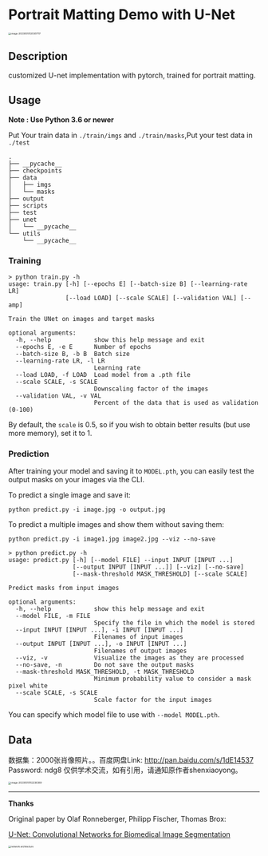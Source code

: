 # Portrait Matting Demo with U-Net

<img src="https://frank-first.oss-cn-hangzhou.aliyuncs.com/images/image-20230510120307117.png" alt="image-20230510120307117" style="zoom: 33%;" />

## Description
customized U-net implementation with pytorch, trained for portrait matting. 


## Usage
**Note : Use Python 3.6 or newer**

Put Your train data in `./train/imgs` and `./train/masks`,Put your test data in `./test`
```
.
├── __pycache__
├── checkpoints
├── data
│   ├── imgs
│   └── masks
├── output
├── scripts
├── test
├── unet
│   └── __pycache__
└── utils
    └── __pycache__

```
### Training

```console
> python train.py -h
usage: train.py [-h] [--epochs E] [--batch-size B] [--learning-rate LR]
                [--load LOAD] [--scale SCALE] [--validation VAL] [--amp]

Train the UNet on images and target masks

optional arguments:
  -h, --help            show this help message and exit
  --epochs E, -e E      Number of epochs
  --batch-size B, -b B  Batch size
  --learning-rate LR, -l LR
                        Learning rate
  --load LOAD, -f LOAD  Load model from a .pth file
  --scale SCALE, -s SCALE
                        Downscaling factor of the images
  --validation VAL, -v VAL
                        Percent of the data that is used as validation (0-100)
```

By default, the `scale` is 0.5, so if you wish to obtain better results (but use more memory), set it to 1.


### Prediction

After training your model and saving it to `MODEL.pth`, you can easily test the output masks on your images via the CLI.

To predict a single image and save it:

`python predict.py -i image.jpg -o output.jpg`

To predict a multiple images and show them without saving them:

`python predict.py -i image1.jpg image2.jpg --viz --no-save`

```console
> python predict.py -h
usage: predict.py [-h] [--model FILE] --input INPUT [INPUT ...] 
                  [--output INPUT [INPUT ...]] [--viz] [--no-save]
                  [--mask-threshold MASK_THRESHOLD] [--scale SCALE]

Predict masks from input images

optional arguments:
  -h, --help            show this help message and exit
  --model FILE, -m FILE
                        Specify the file in which the model is stored
  --input INPUT [INPUT ...], -i INPUT [INPUT ...]
                        Filenames of input images
  --output INPUT [INPUT ...], -o INPUT [INPUT ...]
                        Filenames of output images
  --viz, -v             Visualize the images as they are processed
  --no-save, -n         Do not save the output masks
  --mask-threshold MASK_THRESHOLD, -t MASK_THRESHOLD
                        Minimum probability value to consider a mask pixel white
  --scale SCALE, -s SCALE
                        Scale factor for the input images
```
You can specify which model file to use with `--model MODEL.pth`.

## Data

数据集：2000张肖像照片。。百度网盘Link: http://pan.baidu.com/s/1dE14537 Password: ndg8 仅供学术交流，如有引用，请通知原作者shenxiaoyong。

<img src="https://frank-first.oss-cn-hangzhou.aliyuncs.com/images/image-20230510152236389.png" alt="image-20230510152236389" style="zoom:33%;" />


---

**Thanks**

Original paper by Olaf Ronneberger, Philipp Fischer, Thomas Brox:

[U-Net: Convolutional Networks for Biomedical Image Segmentation](https://arxiv.org/abs/1505.04597)

<img src="https://i.imgur.com/jeDVpqF.png" alt="network architecture" style="zoom: 33%;" />

